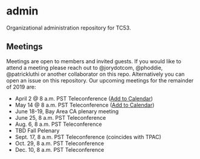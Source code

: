 # admin
Organizational administration repository for TC53.

## Meetings

Meetings are open to members and invited guests. If you would like to attend a meeting please reach out to @jorydotcom, @phoddie, @patrickluthi or another collaborator on this repo. Alternatively you can open an issue on this repository. Our upcoming meetings for the remainder of 2019 are:

* April 2 @ 8 a.m. PST Teleconference ([Add to Calendar](https://calendar.google.com/event?action=TEMPLATE&tmeid=MDgwcjBlYzFmdWl0b2oyajVyYjE2NWMzNDBfMjAxOTA0MDJUMTYwMDAwWiBqb3J5QHRoZXN0b3J5b2Zqb3J5LmNvbQ&tmsrc=jory%40thestoryofjory.com))
* May 14 @ 8 a.m. PST Teleconference ([Add to Calendar](https://calendar.google.com/event?action=TEMPLATE&tmeid=MDgwcjBlYzFmdWl0b2oyajVyYjE2NWMzNDBfMjAxOTA1MTRUMTYwMDAwWiBqb3J5QHRoZXN0b3J5b2Zqb3J5LmNvbQ&tmsrc=jory%40thestoryofjory.com))
* June 18-19, Bay Area CA plenary meeting
* June 25, 8 a.m. PST Teleconference
* Aug. 6, 8 a.m. PST Teleconference
* TBD Fall Pelenary
* Sept. 17, 8 a.m. PST Teleconference (coincides with TPAC)
* Oct. 29, 8 a.m. PST Teleconference
* Dec. 10, 8 a.m. PST Teleconference

